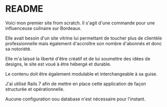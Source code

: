 # README

Voici mon premier site from scratch. Il s'agit d'une commande pour une influenceuse culinaire sur Bordeaux.

Elle avait besoin d'un site vitrine lui permettant de toucher plus de clientèle professionnelle mais également d'accroître son nombre d'abonnés et donc sa notoriété.

Elle m'a laissé la liberté d'être créatif et de lui soumettre des idées de designs, le site est voué à être hébergé et durable.

Le contenu doit être également modulable et interchangeable à sa guise.


J'ai utilisé Rails 7 afin de mettre en place cette application de façon structurée et opérationnelle.

Aucune configuration oou database n'est nécessaire pour l'instant.
